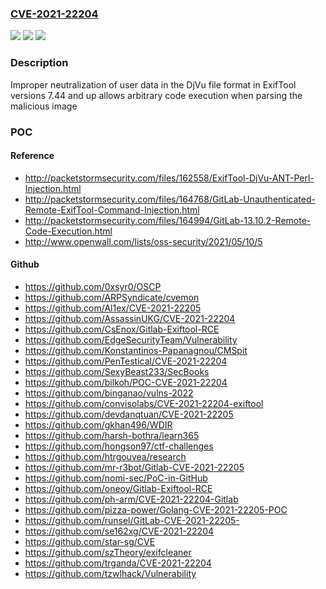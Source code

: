 ### [CVE-2021-22204](https://cve.mitre.org/cgi-bin/cvename.cgi?name=CVE-2021-22204)
![](https://img.shields.io/static/v1?label=Product&message=ExifTool&color=blue)
![](https://img.shields.io/static/v1?label=Version&message=n%2Fa&color=blue)
![](https://img.shields.io/static/v1?label=Vulnerability&message=Improper%20neutralization%20of%20directives%20in%20dynamically%20evaluated%20code%20('eval%20injection')%20in%20ExifTool&color=brighgreen)

### Description

Improper neutralization of user data in the DjVu file format in ExifTool versions 7.44 and up allows arbitrary code execution when parsing the malicious image

### POC

#### Reference
- http://packetstormsecurity.com/files/162558/ExifTool-DjVu-ANT-Perl-Injection.html
- http://packetstormsecurity.com/files/164768/GitLab-Unauthenticated-Remote-ExifTool-Command-Injection.html
- http://packetstormsecurity.com/files/164994/GitLab-13.10.2-Remote-Code-Execution.html
- http://www.openwall.com/lists/oss-security/2021/05/10/5

#### Github
- https://github.com/0xsyr0/OSCP
- https://github.com/ARPSyndicate/cvemon
- https://github.com/Al1ex/CVE-2021-22205
- https://github.com/AssassinUKG/CVE-2021-22204
- https://github.com/CsEnox/Gitlab-Exiftool-RCE
- https://github.com/EdgeSecurityTeam/Vulnerability
- https://github.com/Konstantinos-Papanagnou/CMSpit
- https://github.com/PenTestical/CVE-2021-22204
- https://github.com/SexyBeast233/SecBooks
- https://github.com/bilkoh/POC-CVE-2021-22204
- https://github.com/binganao/vulns-2022
- https://github.com/convisolabs/CVE-2021-22204-exiftool
- https://github.com/devdanqtuan/CVE-2021-22205
- https://github.com/gkhan496/WDIR
- https://github.com/harsh-bothra/learn365
- https://github.com/hongson97/ctf-challenges
- https://github.com/htrgouvea/research
- https://github.com/mr-r3bot/Gitlab-CVE-2021-22205
- https://github.com/nomi-sec/PoC-in-GitHub
- https://github.com/oneoy/Gitlab-Exiftool-RCE
- https://github.com/ph-arm/CVE-2021-22204-Gitlab
- https://github.com/pizza-power/Golang-CVE-2021-22205-POC
- https://github.com/runsel/GitLab-CVE-2021-22205-
- https://github.com/se162xg/CVE-2021-22204
- https://github.com/star-sg/CVE
- https://github.com/szTheory/exifcleaner
- https://github.com/trganda/CVE-2021-22204
- https://github.com/tzwlhack/Vulnerability

